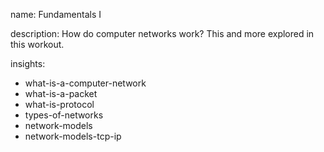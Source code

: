 name: Fundamentals I

description: How do computer networks work? This and more explored in this workout.

insights:
  - what-is-a-computer-network
  - what-is-a-packet
  - what-is-protocol
  - types-of-networks
  - network-models
  - network-models-tcp-ip
